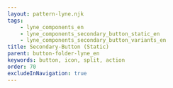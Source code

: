 ```yaml
---
layout: pattern-lyne.njk
tags: 
    - lyne_components_en
    - lyne_components_secondary_button_static_en
    - lyne_components_secondary_button_variants_en
title: Secondary-Button (Static)
parent: button-folder-lyne_en
keywords: button, icon, split, action
order: 70
excludeInNavigation: true
---
```

